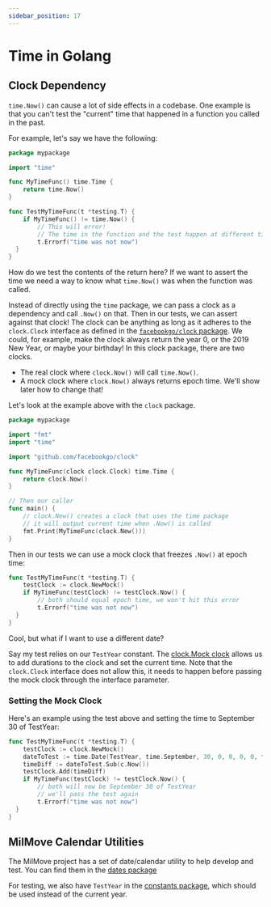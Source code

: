 ```yaml
---
sidebar_position: 17
---
```


# Time in Golang

## Clock Dependency

`time.Now()` can cause a lot of side effects in a codebase. One example is that you can't test the "current" time that happened in a function you called in the past.

For example, let's say we have the following:

```go
package mypackage

import "time"

func MyTimeFunc() time.Time {
    return time.Now()
}

func TestMyTimeFunc(t *testing.T) {
    if MyTimeFunc() != time.Now() {
        // This will error!
        // The time in the function and the test happen at different times
        t.Errorf("time was not now")
  }
}
```

How do we test the contents of the return here? If we want to assert the time we need a way to know what `time.Now()` was when the function was called.

Instead of directly using the `time` package, we can pass a clock as a
dependency and call `.Now()` on that. Then in our tests, we can assert against
that clock! The clock can be anything as long as it adheres to the `clock.Clock`
interface as defined in the [`facebookgo/clock`
package](https://godoc.org/github.com/facebookgo/clock#Clock). We could, for
example, make the clock always return the year 0, or the 2019 New Year, or maybe
your birthday! In this clock package, there are two clocks.

* The real clock where `clock.Now()` will call `time.Now()`.
* A mock clock where `clock.Now()` always returns epoch time.
  We'll show later how to change that!

Let's look at the example above with the `clock` package.

```go
package mypackage

import "fmt"
import "time"

import "github.com/facebookgo/clock"

func MyTimeFunc(clock clock.Clock) time.Time {
    return clock.Now()
}

// Then our caller
func main() {
    // clock.New() creates a clock that uses the time package
    // it will output current time when .Now() is called
    fmt.Print(MyTimeFunc(clock.New()))
}
```

Then in our tests we can use a mock clock that freezes `.Now()` at epoch time:

```go
func TestMyTimeFunc(t *testing.T) {
    testClock := clock.NewMock()
    if MyTimeFunc(testClock) != testClock.Now() {
        // both should equal epoch time, we won't hit this error
        t.Errorf("time was not now")
  }
}
```

Cool, but what if I want to use a different date?

Say my test relies on our `TestYear` constant. The [clock.Mock clock](https://godoc.org/github.com/facebookgo/clock#Mock) allows us to add durations to the clock and set the current time. Note that the `clock.Clock` interface does not allow this, it needs to happen before passing the mock clock through the interface parameter.

### Setting the Mock Clock

Here's an example using the test above and setting the time to September 30 of TestYear:

```go
func TestMyTimeFunc(t *testing.T) {
    testClock := clock.NewMock()
    dateToTest := time.Date(TestYear, time.September, 30, 0, 0, 0, 0, time.UTC)
    timeDiff := dateToTest.Sub(c.Now())
    testClock.Add(timeDiff)
    if MyTimeFunc(testClock) != testClock.Now() {
        // both will now be September 30 of TestYear
        // we'll pass the test again
        t.Errorf("time was not now")
  }
}
```

## MilMove Calendar Utilities

The MilMove project has a set of date/calendar utility to help develop and test.
You can find them in the [dates
package](https://github.com/transcom/mymove/tree/main/pkg/dates)

For testing, we also have `TestYear` in the [constants package](https://github.com/transcom/mymove/blob/main/pkg/testdatagen/constants.go), which should be used instead of the current year.
